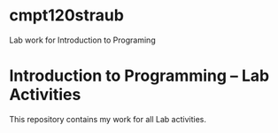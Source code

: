 # cmpt120straub
Lab work for Introduction to Programing

Introduction to Programming – Lab Activities 
============================================
This repository contains my work for all Lab activities.